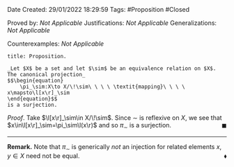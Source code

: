 <br />
<br />

Date Created: 29/01/2022 18:29:59
Tags: #Proposition #Closed 

Proved by: _Not Applicable_
Justifications: _Not Applicable_
Generalizations: _Not Applicable_

Counterexamples: _Not Applicable_

``` ad-Proposition
title: Proposition.

_Let $X$ be a set and let $\sim$ be an equivalence relation on $X$. The canonical projection_
$$\begin{equation}
    \pi_\sim:X\to X/\!\sim\ \ \ \ \textit{mapping}\ \ \ \ x\mapsto\l[x\r]_\sim
\end{equation}$$
is a surjection.

```

_Proof_. Take $\l[x\r]_\sim\in X/\!\sim$. Since $\sim$ is reflexive on $X$, we see that $x\in\l[x\r]_\sim=\pi_\sim\l(x\r)$ and so $\pi_\sim$ is a surjection.<span style="float:right;">$\blacksquare$</span>

---

**Remark.** Note that $\pi_\sim$ is generically _not_ an injection for related elements $x,y\in X$ need not be equal.<span style="float:right;">$\blacklozenge$</span>
